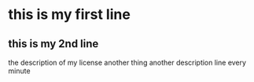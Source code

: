 # this is my first line
## this is my 2nd line
the description of my license
another thing
another description line
every minute

